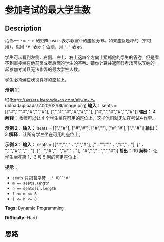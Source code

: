 # [参加考试的最大学生数][title]

## Description

给你一个 `m * n` 的矩阵 `seats` 表示教室中的座位分布。如果座位是坏的（不可用），就用 `'#'` 表示；否则，用 `'.'` 表示。

学生可以看到左侧、右侧、左上、右上这四个方向上紧邻他的学生的答卷，但是看不到直接坐在他前面或者后面的学生的答卷。请你计算并返回该考场可以容纳的一起参加考试且无法作弊的最大学生人数。

学生必须坐在状况良好的座位上。



**示例 1：**

![](https://assets.leetcode-cn.com/aliyun-lc-
upload/uploads/2020/02/09/image.png)
            **输入：** seats = [["#",".","#","#",".","#"],                  [".","#","#","#","#","."],                  ["#",".","#","#",".","#"]]    **输出：** 4    **解释：** 教师可以让 4 个学生坐在可用的座位上，这样他们就无法在考试中作弊。     

**示例 2：**
            **输入：** seats = [[".","#"],                  ["#","#"],                  ["#","."],                  ["#","#"],                  [".","#"]]    **输出：** 3    **解释：** 让所有学生坐在可用的座位上。    

**示例 3：**
            **输入：** seats = [["#","."," **.** ",".","#"],                  [" **.** ","#"," **.** ","#"," **.** "],                  [" **.** ",".","#","."," **.** "],                  [" **.** ","#"," **.** ","#"," **.** "],                  ["#","."," **.** ",".","#"]]    **输出：** 10    **解释：** 让学生坐在第 1、3 和 5 列的可用座位上。    



**提示：**

  * `seats` 只包含字符 `'.' 和``'#'`
  * `m == seats.length`
  * `n == seats[i].length`
  * `1 <= m <= 8`
  * `1 <= n <= 8`


**Tags:** Dynamic Programming

**Difficulty:** Hard

## 思路

[title]: https://leetcode-cn.com/problems/maximum-students-taking-exam
